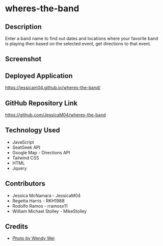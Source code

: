 # wheres-the-band

## Description

Enter a band name to find out dates and locations where your favorite band is playing then based on the selected event, get directions to that event.

## Screenshot

## Deployed Application
https://jessicam04.github.io/wheres-the-band/

## GitHub Repository Link
https://github.com/JessicaM04/wheres-the-band

## Technology Used

- JavaScript
- SeatGeek API
- Google Map - Directions API
- Tailwind CSS
- HTML
- Jquery

## Contributors
- Jessica McNamara - JessicaM04
- Regetta Harris - RKH1988
- Rodolfo Ramos - rramosx11
- William Michael Stolley - MikeStolley

## Credits

- <a href="https://www.pexels.com/photo/people-having-a-concert-1190297/" title="People Having a Concert">Photo by Wendy Wei</a>
